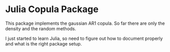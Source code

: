 

# Julia Copula Package

This package implements the gaussian AR1 copula. So far there are only the density and the random methods. 

I just started to learn Julia, so need to figure out how to document properly and what is the right package setup.
